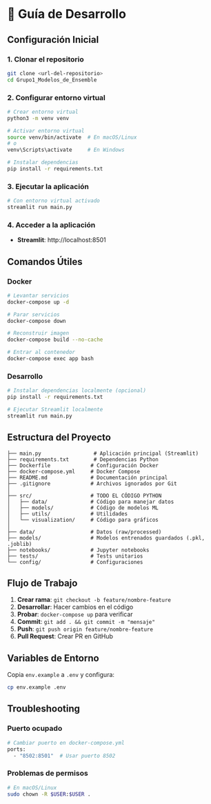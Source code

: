# 🚀 Guía de Desarrollo

## Configuración Inicial

### 1. Clonar el repositorio
```bash
git clone <url-del-repositorio>
cd Grupo1_Modelos_de_Ensemble
```

### 2. Configurar entorno virtual
```bash
# Crear entorno virtual
python3 -m venv venv

# Activar entorno virtual
source venv/bin/activate  # En macOS/Linux
# o
venv\Scripts\activate     # En Windows

# Instalar dependencias
pip install -r requirements.txt
```

### 3. Ejecutar la aplicación
```bash
# Con entorno virtual activado
streamlit run main.py
```

### 4. Acceder a la aplicación
- **Streamlit**: http://localhost:8501

## Comandos Útiles

### Docker
```bash
# Levantar servicios
docker-compose up -d

# Parar servicios
docker-compose down

# Reconstruir imagen
docker-compose build --no-cache

# Entrar al contenedor
docker-compose exec app bash
```

### Desarrollo
```bash
# Instalar dependencias localmente (opcional)
pip install -r requirements.txt

# Ejecutar Streamlit localmente
streamlit run main.py
```

## Estructura del Proyecto

```
├── main.py                 # Aplicación principal (Streamlit)
├── requirements.txt        # Dependencias Python
├── Dockerfile             # Configuración Docker
├── docker-compose.yml     # Docker Compose
├── README.md              # Documentación principal
├── .gitignore             # Archivos ignorados por Git
│
├── src/                   # TODO EL CÓDIGO PYTHON
│   ├── data/              # Código para manejar datos
│   ├── models/            # Código de modelos ML
│   ├── utils/             # Utilidades
│   └── visualization/     # Código para gráficos
│
├── data/                  # Datos (raw/processed)
├── models/                # Modelos entrenados guardados (.pkl, .joblib)
├── notebooks/             # Jupyter notebooks
├── tests/                 # Tests unitarios
└── config/                # Configuraciones
```

## Flujo de Trabajo

1. **Crear rama**: `git checkout -b feature/nombre-feature`
2. **Desarrollar**: Hacer cambios en el código
3. **Probar**: `docker-compose up` para verificar
4. **Commit**: `git add . && git commit -m "mensaje"`
5. **Push**: `git push origin feature/nombre-feature`
6. **Pull Request**: Crear PR en GitHub

## Variables de Entorno

Copia `env.example` a `.env` y configura:
```bash
cp env.example .env
```

## Troubleshooting

### Puerto ocupado
```bash
# Cambiar puerto en docker-compose.yml
ports:
  - "8502:8501"  # Usar puerto 8502
```

### Problemas de permisos
```bash
# En macOS/Linux
sudo chown -R $USER:$USER .
```
